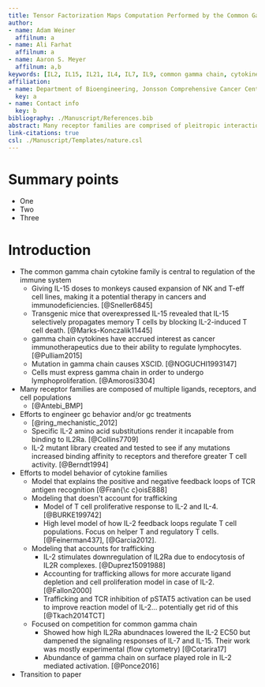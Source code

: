 ```yaml
---
title: Tensor Factorization Maps Computation Performed by the Common Gamma Chain Receptors
author:
- name: Adam Weiner
  affilnum: a
- name: Ali Farhat
  affilnum: a
- name: Aaron S. Meyer
  affilnum: a,b
keywords: [IL2, IL15, IL21, IL4, IL7, IL9, common gamma chain, cytokines, receptors, immunology, T cells, NK cells]
affiliation:
- name: Department of Bioengineering, Jonsson Comprehensive Cancer Center, Eli and Edythe Broad Center of Regenerative Medicine and Stem Cell Research; University of California, Los Angeles
  key: a
- name: Contact info
  key: b
bibliography: ./Manuscript/References.bib
abstract: Many receptor families are comprised of pleitropic interactions among multiple ligands, receptors, and cells. The multivariate nature of these systems confounds intuition and therapeutic manipulation. 
link-citations: true
csl: ./Manuscript/Templates/nature.csl
---
```


# Summary points

- One
- Two
- Three

# Introduction

- The common gamma chain cytokine family is central to regulation of the immune system
    - Giving IL-15 doses to monkeys caused expansion of NK and T-eff cell lines, making it a potential therapy in cancers and immunodeficiencies. [@Sneller6845]
    - Transgenic mice that overexpressed IL-15 revealed that IL-15 selectively propagates memory T cells by blocking IL-2-induced T cell death. [@Marks-Konczalik11445]
    - gamma chain cytokines have accrued interest as cancer immunotherapeutics due to their ability to regulate lymphocytes. [@Pulliam2015]
    - Mutation in gamma chain causes XSCID. [@NOGUCHI1993147]
    - Cells must express gamma chain in order to undergo lymphoproliferation. [@Amorosi3304]
- Many receptor families are composed of multiple ligands, receptors, and cell populations
	- [@Antebi_BMP]
- Efforts to engineer gc behavior and/or gc treatments
    - [@ring_mechanistic_2012]
    - Specific IL-2 amino acid substitutions render it incapable from binding to IL2Ra. [@Collins7709]
    - IL-2 mutant library created and tested to see if any mutations increased binding affinity to receptors and therefore greater T cell activity. [@Berndt1994]
- Efforts to model behavior of cytokine families
    - Model that explains the positive and negative feedback loops of TCR antigen recognition [@Fran{\c c}oisE888]
    - Modeling that doesn't account for trafficking
        - Model of T cell proliferative response to IL-2 and IL-4. [@BURKE199742]
        - High level model of how IL-2 feedback loops regulate T cell populations. Focus on helper T and regulatory T cells. [@Feinerman437], [@Garcia2012]. 
    - Modeling that accounts for trafficking
        - IL-2 stimulates downregulation of IL2Ra due to endocytosis of IL2R complexes. [@Duprez15091988]
        - Accounting for trafficking allows for more accurate ligand depletion and cell proliferation model in case of IL-2. [@Fallon2000]
        - Trafficking and TCR inhibition of pSTAT5 activation can be used to improve reaction model of IL-2... potentially get rid of this [@Tkach2014TCT]
    - Focused on competition for common gamma chain
        - Showed how high IL2Ra abundnaces lowered the IL-2 EC50 but dampened the signaling responses of IL-7 and IL-15. Their work was mostly experimental (flow cytometry)  [@Cotarira17]
        - Abundance of gamma chain on surface played role in IL-2 mediated activation. [@Ponce2016]
- Transition to paper

